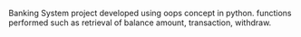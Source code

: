 Banking System project developed using oops concept in python. functions performed such as retrieval of balance amount, transaction, withdraw.
